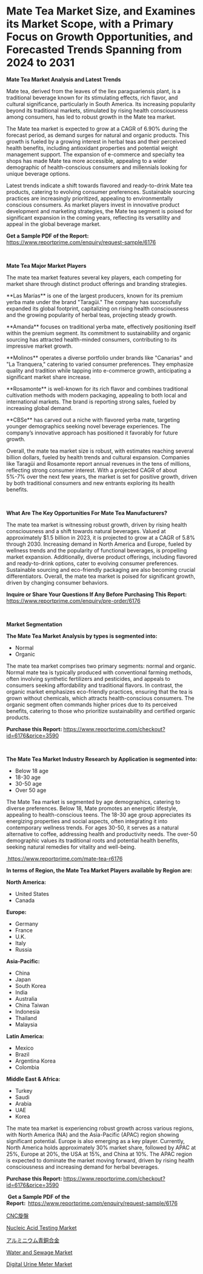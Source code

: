 <p><h1>Mate Tea Market Size, and Examines its Market Scope, with a Primary Focus on Growth Opportunities, and Forecasted Trends Spanning from 2024 to 2031</h1></p><p><strong>Mate Tea Market Analysis and Latest Trends</strong></p>
<p><p>Mate tea, derived from the leaves of the Ilex paraguariensis plant, is a traditional beverage known for its stimulating effects, rich flavor, and cultural significance, particularly in South America. Its increasing popularity beyond its traditional markets, stimulated by rising health consciousness among consumers, has led to robust growth in the Mate tea market.</p><p>The Mate tea market is expected to grow at a CAGR of 6.90% during the forecast period, as demand surges for natural and organic products. This growth is fueled by a growing interest in herbal teas and their perceived health benefits, including antioxidant properties and potential weight management support. The expansion of e-commerce and specialty tea shops has made Mate tea more accessible, appealing to a wider demographic of health-conscious consumers and millennials looking for unique beverage options.</p><p>Latest trends indicate a shift towards flavored and ready-to-drink Mate tea products, catering to evolving consumer preferences. Sustainable sourcing practices are increasingly prioritized, appealing to environmentally conscious consumers. As market players invest in innovative product development and marketing strategies, the Mate tea segment is poised for significant expansion in the coming years, reflecting its versatility and appeal in the global beverage market.</p></p>
<p><strong>Get a Sample PDF of the Report:&nbsp;</strong> <a href="https://www.reportprime.com/enquiry/request-sample/6176">https://www.reportprime.com/enquiry/request-sample/6176</a></p>
<p>&nbsp;</p>
<p><strong>Mate Tea Major Market Players</strong></p>
<p><p>The mate tea market features several key players, each competing for market share through distinct product offerings and branding strategies. </p><p>**Las Marías** is one of the largest producers, known for its premium yerba mate under the brand "Taragüi." The company has successfully expanded its global footprint, capitalizing on rising health consciousness and the growing popularity of herbal teas, projecting steady growth. </p><p>**Amanda** focuses on traditional yerba mate, effectively positioning itself within the premium segment. Its commitment to sustainability and organic sourcing has attracted health-minded consumers, contributing to its impressive market growth.</p><p>**Molinos** operates a diverse portfolio under brands like "Canarias" and "La Tranquera," catering to varied consumer preferences. They emphasize quality and tradition while tapping into e-commerce growth, anticipating a significant market share increase.</p><p>**Rosamonte** is well-known for its rich flavor and combines traditional cultivation methods with modern packaging, appealing to both local and international markets. The brand is reporting strong sales, fueled by increasing global demand.</p><p>**CBSe** has carved out a niche with flavored yerba mate, targeting younger demographics seeking novel beverage experiences. The company’s innovative approach has positioned it favorably for future growth.</p><p>Overall, the mate tea market size is robust, with estimates reaching several billion dollars, fueled by health trends and cultural expansion. Companies like Taragüi and Rosamonte report annual revenues in the tens of millions, reflecting strong consumer interest. With a projected CAGR of about 5%-7% over the next few years, the market is set for positive growth, driven by both traditional consumers and new entrants exploring its health benefits.</p></p>
<p>&nbsp;</p>
<p><strong>What Are The Key Opportunities For Mate Tea Manufacturers?</strong></p>
<p><p>The mate tea market is witnessing robust growth, driven by rising health consciousness and a shift towards natural beverages. Valued at approximately $1.5 billion in 2023, it is projected to grow at a CAGR of 5.8% through 2030. Increasing demand in North America and Europe, fueled by wellness trends and the popularity of functional beverages, is propelling market expansion. Additionally, diverse product offerings, including flavored and ready-to-drink options, cater to evolving consumer preferences. Sustainable sourcing and eco-friendly packaging are also becoming crucial differentiators. Overall, the mate tea market is poised for significant growth, driven by changing consumer behaviors.</p></p>
<p><strong>Inquire or Share Your Questions If Any Before Purchasing This Report:</strong> <a href="https://www.reportprime.com/enquiry/pre-order/6176">https://www.reportprime.com/enquiry/pre-order/6176</a></p>
<p>&nbsp;</p>
<p><strong>Market Segmentation</strong></p>
<p><strong>The Mate Tea Market Analysis by types is segmented into:</strong></p>
<p><ul><li>Normal</li><li>Organic</li></ul></p>
<p><p>The mate tea market comprises two primary segments: normal and organic. Normal mate tea is typically produced with conventional farming methods, often involving synthetic fertilizers and pesticides, and appeals to consumers seeking affordability and traditional flavors. In contrast, the organic market emphasizes eco-friendly practices, ensuring that the tea is grown without chemicals, which attracts health-conscious consumers. The organic segment often commands higher prices due to its perceived benefits, catering to those who prioritize sustainability and certified organic products.</p></p>
<p><strong>Purchase this Report:&nbsp;</strong><a href="https://www.reportprime.com/checkout?id=6176&price=3590">https://www.reportprime.com/checkout?id=6176&price=3590</a></p>
<p>&nbsp;</p>
<p><strong>The Mate Tea Market Industry Research by Application is segmented into:</strong></p>
<p><ul><li>Below 18 age</li><li>18-30 age</li><li>30-50 age</li><li>Over 50 age</li></ul></p>
<p><p>The Mate Tea market is segmented by age demographics, catering to diverse preferences. Below 18, Mate promotes an energetic lifestyle, appealing to health-conscious teens. The 18-30 age group appreciates its energizing properties and social aspects, often integrating it into contemporary wellness trends. For ages 30-50, it serves as a natural alternative to coffee, addressing health and productivity needs. The over-50 demographic values its traditional roots and potential health benefits, seeking natural remedies for vitality and well-being.</p></p>
<p><a href="https://www.reportprime.com/mate-tea-r6176">&nbsp;https://www.reportprime.com/mate-tea-r6176</a></p>
<p><strong>In terms of Region, the Mate Tea Market Players available by Region are:</strong></p>
<p>
    <p> <strong> North America: </strong>
        <ul>
            <li>United States</li>
            <li>Canada</li>
        </ul>
        </p> 
    <p> <strong> Europe: </strong>
        <ul>
            <li>Germany</li>
            <li>France</li>
            <li>U.K.</li>
            <li>Italy</li>
            <li>Russia</li>
        </ul>
        </p> 
    <p> <strong> Asia-Pacific: </strong>
        <ul>
            <li>China</li>
            <li>Japan</li>
            <li>South Korea</li>
            <li>India</li>
            <li>Australia</li>
            <li>China Taiwan</li>
            <li>Indonesia</li>
            <li>Thailand</li>
            <li>Malaysia</li>
        </ul>
        </p> 
    <p> <strong> Latin America: </strong>
        <ul>
            <li>Mexico</li>
            <li>Brazil</li>
            <li>Argentina Korea</li>
            <li>Colombia</li>
        </ul>
        </p> 
    <p> <strong> Middle East & Africa: </strong>
        <ul>
            <li>Turkey</li>
            <li>Saudi</li>
            <li>Arabia</li>
            <li>UAE</li>
            <li>Korea</li>
        </ul>
    </p>
    </p>
<p><p>The mate tea market is experiencing robust growth across various regions, with North America (NA) and the Asia-Pacific (APAC) region showing significant potential. Europe is also emerging as a key player. Currently, North America holds approximately 30% market share, followed by APAC at 25%, Europe at 20%, the USA at 15%, and China at 10%. The APAC region is expected to dominate the market moving forward, driven by rising health consciousness and increasing demand for herbal beverages.</p></p>
<p><strong>Purchase this Report: </strong><a href="https://www.reportprime.com/checkout?id=6176&price=3590">https://www.reportprime.com/checkout?id=6176&price=3590</a></p>
<p>&nbsp;<strong>Get a Sample PDF of the Report:&nbsp;&nbsp;</strong><a href="https://www.reportprime.com/enquiry/request-sample/6176">https://www.reportprime.com/enquiry/request-sample/6176</a></p>
<p><strong></strong></p>
<p><p><a href="https://medium.com/@leigh4852023/cnc%E3%83%AC%E3%83%BC%E3%83%8B%E3%83%B3%E3%82%B0%E3%81%AE%E5%B8%82%E5%A0%B4%E5%8B%95%E6%85%8B%E3%81%A8%E6%88%90%E9%95%B7%E3%83%89%E3%83%A9%E3%82%A4%E3%83%90%E3%83%BC%E3%82%92%E5%88%86%E6%9E%90%E3%81%97-2024%E5%B9%B4%E3%81%8B%E3%82%892031%E5%B9%B4%E3%81%BE%E3%81%A7%E3%81%AE%E4%BA%88%E6%B8%AC%E3%82%92%E8%A1%8C%E3%81%84%E3%81%BE%E3%81%99-f32ba500434d">CNC旋盤</a></p><p><a href="https://www.linkedin.com/pulse/insights-nucleic-acid-testing-market-players-size-geographical-eqiie?trackingId=7%2B7H%2BzS3QHa6mffO1QA02A%3D%3D">Nucleic Acid Testing Market</a></p><p><a href="https://medium.com/@leigh4852023/%E5%B8%82%E5%A0%B4%E3%81%AE%E3%83%AA%E3%83%BC%E3%83%80%E3%83%BC%E3%81%A8%E9%81%85%E3%82%8C%E3%81%9F%E8%80%85-%E3%82%B0%E3%83%AD%E3%83%BC%E3%83%90%E3%83%AB%E3%82%A2%E3%83%AB%E3%83%9F%E3%83%8B%E3%82%A6%E3%83%A0%E9%9D%92%E9%8A%85%E5%90%88%E9%87%91%E5%B8%82%E5%A0%B4%E3%81%AE%E5%8B%95%E5%90%91%E3%81%A8%E4%BA%88%E6%B8%AC-2024%E5%B9%B4-2031%E5%B9%B4-37eb3fa6f0b5">アルミニウム青銅合金</a></p><p><a href="https://medium.com/@tankuser238_5568/comprehensive-analysis-of-the-global-water-and-sewage-market-growth-trends-market-forecasts-115618d5a173">Water and Sewage Market</a></p><p><a href="https://issuu.com/reportprime-2/docs/digital-urine-meter-market-size-203_8864d4aeee29b2">Digital Urine Meter Market</a></p></p>